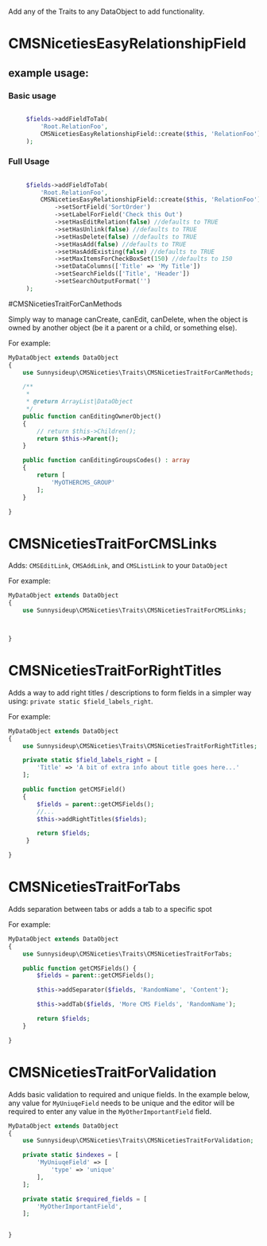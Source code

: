

Add any of the Traits to any DataObject to add functionality.

# CMSNicetiesEasyRelationshipField

## example usage:

### Basic usage

```php

     $fields->addFieldToTab(
         'Root.RelationFoo',
         CMSNicetiesEasyRelationshipField::create($this, 'RelationFoo')
     );
```
### Full Usage

```php

     $fields->addFieldToTab(
         'Root.RelationFoo',
         CMSNicetiesEasyRelationshipField::create($this, 'RelationFoo')
             ->setSortField('SortOrder')
             ->setLabelForField('Check this Out')
             ->setHasEditRelation(false) //defaults to TRUE
             ->setHasUnlink(false) //defaults to TRUE
             ->setHasDelete(false) //defaults to TRUE
             ->setHasAdd(false) //defaults to TRUE
             ->setHasAddExisting(false) //defaults to TRUE
             ->setMaxItemsForCheckBoxSet(150) //defaults to 150
             ->setDataColumns(['Title' => 'My Title'])
             ->setSearchFields(['Title', 'Header'])
             ->setSearchOutputFormat('')
     );

```
#CMSNicetiesTraitForCanMethods

Simply way to manage canCreate, canEdit, canDelete, when the object is owned by
another object (be it a parent or a child, or something else).

For example:
```php
MyDataObject extends DataObject
{
    use Sunnysideup\CMSNiceties\Traits\CMSNicetiesTraitForCanMethods;

    /**
     *
     * @return ArrayList|DataObject
     */
    public function canEditingOwnerObject()
    {
        // return $this->Children();
        return $this->Parent();
    }

    public function canEditingGroupsCodes() : array
    {
        return [
            'MyOTHERCMS_GROUP'
        ];
    }

}
```

# CMSNicetiesTraitForCMSLinks
Adds: `CMSEditLink`, `CMSAddLink`, and `CMSListLink` to your `DataObject`

For example:
```php
MyDataObject extends DataObject
{
    use Sunnysideup\CMSNiceties\Traits\CMSNicetiesTraitForCMSLinks;



}
```
# CMSNicetiesTraitForRightTitles

Adds a way to add right titles / descriptions to form fields in a simpler way using:
`private static $field_labels_right`.

For example:
```php
MyDataObject extends DataObject
{
    use Sunnysideup\CMSNiceties\Traits\CMSNicetiesTraitForRightTitles;

    private static $field_labels_right = [
        'Title' => 'A bit of extra info about title goes here...'
    ];

    public function getCMSField()
    {
        $fields = parent::getCMSFields();
        //...
        $this->addRightTitles($fields);

        return $fields;
     }

}
```


# CMSNicetiesTraitForTabs

Adds separation between tabs or adds a tab to a specific spot

For example:

```php
MyDataObject extends DataObject
{
    use Sunnysideup\CMSNiceties\Traits\CMSNicetiesTraitForTabs;

    public function getCMSFields() {
        $fields = parent::getCMSFields();

        $this->addSeparator($fields, 'RandomName', 'Content');

        $this->addTab($fields, 'More CMS Fields', 'RandomName');

        return $fields;
    }

}
```
# CMSNicetiesTraitForValidation

Adds basic validation to required and unique fields. In the example below, any value for
`MyUniuqeField` needs to be unique and the editor will be required to enter any value in
the `MyOtherImportantField` field.

```php
MyDataObject extends DataObject
{
    use Sunnysideup\CMSNiceties\Traits\CMSNicetiesTraitForValidation;

    private static $indexes = [
        'MyUniuqeField' => [
            'type' => 'unique'
        ],
    ];

    private static $required_fields = [
        'MyOtherImportantField',
    ];


}
```
